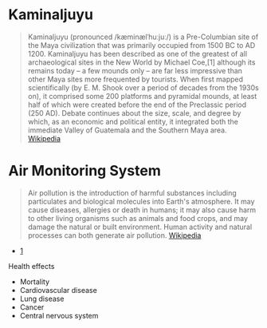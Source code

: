 # Kaminaljuyu

> Kaminaljuyu (pronounced /kæminælˈhuːjuː/) is a Pre-Columbian site of the Maya civilization that was primarily occupied from 1500 BC to AD 1200. Kaminaljuyu has been described as one of the greatest of all archaeological sites in the New World by Michael Coe,[1] although its remains today – a few mounds only – are far less impressive than other Maya sites more frequented by tourists. When first mapped scientifically (by E. M. Shook over a period of decades from the 1930s on), it comprised some 200 platforms and pyramidal mounds, at least half of which were created before the end of the Preclassic period (250 AD). Debate continues about the size, scale, and degree by which, as an economic and political entity, it integrated both the immediate Valley of Guatemala and the Southern Maya area. [Wikipedia](https://en.wikipedia.org/wiki/Kaminaljuyu)

# Air Monitoring System

> Air pollution is the introduction of harmful substances including particulates and biological molecules into Earth's atmosphere. It may cause diseases, allergies or death in humans; it may also cause harm to other living organisms such as animals and food crops, and may damage the natural or built environment. Human activity and natural processes can both generate air pollution. [Wikipedia](https://en.wikipedia.org/wiki/Air_pollution)

- [1](http://www.ct.gov/dph/lib/dph/environmental_health/eoha/pdf/teachgde.pdf)

Health effects

- Mortality
- Cardiovascular disease
- Lung disease
- Cancer
- Central nervous system


